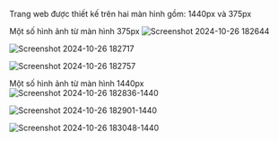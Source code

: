 Trang web được thiết kế trên hai màn hình gồm: 1440px và 375px

Một số hình ảnh từ màn hình 375px 
![Screenshot 2024-10-26 182644](https://github.com/user-attachments/assets/ffe46450-65e4-4e53-84ef-22429e9b8806)

![Screenshot 2024-10-26 182717](https://github.com/user-attachments/assets/8d94a91d-b1ee-47ce-b543-4465b349c9a6)

![Screenshot 2024-10-26 182757](https://github.com/user-attachments/assets/77235164-f900-40fe-8b2b-d5b063c9c5bb)


Một số hình ảnh từ màn hình 1440px
![Screenshot 2024-10-26 182836-1440](https://github.com/user-attachments/assets/64c49e60-a1dd-4d64-ba8a-f9119635eb34)

![Screenshot 2024-10-26 182901-1440](https://github.com/user-attachments/assets/d10a2036-6f8d-41f4-900f-7ea5a9c1da99)

![Screenshot 2024-10-26 183048-1440](https://github.com/user-attachments/assets/239f7f27-2c7d-4fe1-83fe-c58a3f8f8f3e)
